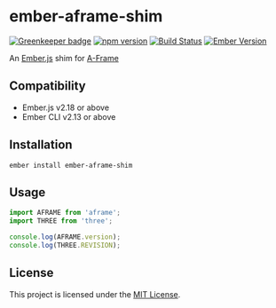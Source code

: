 ember-aframe-shim
==============================================================================

[![Greenkeeper badge](https://badges.greenkeeper.io/ember-vr/ember-aframe-shim.svg)](https://greenkeeper.io/)
[![npm version](https://badge.fury.io/js/ember-aframe-shim.svg)](https://badge.fury.io/js/ember-aframe-shim)
[![Build Status](https://travis-ci.org/ember-vr/ember-aframe-shim.svg?branch=master)](https://travis-ci.org/ember-vr/ember-aframe-shim)
[![Ember Version](https://img.shields.io/badge/ember-2.16%2B-brightgreen.svg)](https://www.emberjs.com/)

An [Ember.js](https://www.emberjs.com) shim for [A-Frame](https://aframe.io)


Compatibility
------------------------------------------------------------------------------

* Ember.js v2.18 or above
* Ember CLI v2.13 or above


Installation
------------------------------------------------------------------------------

```
ember install ember-aframe-shim
```


Usage
------------------------------------------------------------------------------

```js
import AFRAME from 'aframe';
import THREE from 'three';

console.log(AFRAME.version);
console.log(THREE.REVISION);
```


License
------------------------------------------------------------------------------

This project is licensed under the [MIT License](LICENSE.md).
